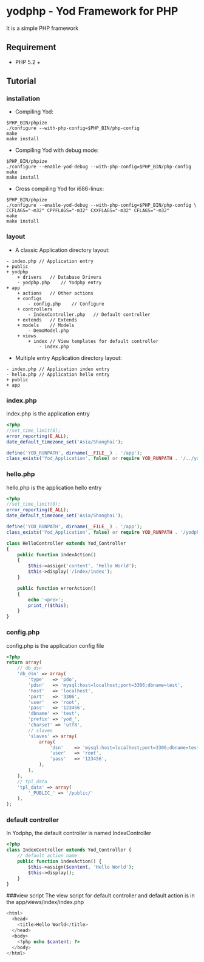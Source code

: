 # yodphp - Yod Framework for PHP

It is a simple PHP framework

## Requirement
- PHP 5.2 +

## Tutorial

### installation
- Compiling Yod:

```
$PHP_BIN/phpize
./configure --with-php-config=$PHP_BIN/php-config
make
make install
```

- Compiling Yod with debug mode:

```
$PHP_BIN/phpize
./configure --enable-yod-debug --with-php-config=$PHP_BIN/php-config
make
make install
```

- Cross compiling Yod for i686-linux:

```
$PHP_BIN/phpize
./configure --enable-yod-debug --with-php-config=$PHP_BIN/php-config \
CCFLAGS="-m32" CPPFLAGS="-m32" CXXFLAGS="-m32" CFLAGS="-m32"
make
make install
```

### layout
- A classic Application directory layout:

```
- index.php	// Application entry
+ public
+ yodphp
	+ drivers	// Database Drivers
	- yodphp.php	// Yodphp entry
+ app
	+ actions	// Other actions
	+ configs
		- config.php	// Configure 
	+ controllers
		- IndexController.php	// Default controller
	+ extends	// Extends
	+ models	// Models
		- DemoModel.php
	+ views
		+ index	// View templates for default controller
			- index.php

```

- Multiple entry Application directory layout:

```
- index.php	// Application index entry
- hello.php	// Application hello entry
+ public
+ app

```

### index.php
index.php is the application entry

```php
<?php
//set_time_limit(0);
error_reporting(E_ALL);
date_default_timezone_set('Asia/Shanghai');

define('YOD_RUNPATH', dirname(__FILE__) . '/app');
class_exists('Yod_Application', false) or require YOD_RUNPATH . '/../yodphp/yodphp.php';

```

### hello.php
hello.php is the application hello entry

```php
<?php
//set_time_limit(0);
error_reporting(E_ALL);
date_default_timezone_set('Asia/Shanghai');

define('YOD_RUNPATH', dirname(__FILE__) . '/app');
class_exists('Yod_Application', false) or require YOD_RUNPATH . '/yodphp.php';

class HelloController extends Yod_Controller
{
	public function indexAction()
	{
		$this->assign('content', 'Hello World');
		$this->display('/index/index');
	}

	public function errorAction()
	{
		echo '<pre>';
		print_r($this);
	}
}

```

### config.php
config.php is the application config file

```php
<?php
return array(
	// db_dsn
	'db_dsn' => array(
		'type'   => 'pdo',
		'pdsn'   => 'mysql:host=localhost;port=3306;dbname=test',
		'host'   => 'localhost',
		'port'   => '3306',
		'user'   => 'root',
		'pass'   => '123456',
		'dbname' => 'test',
		'prefix' => 'yod_',
		'charset' => 'utf8',
		// slaves
		'slaves' => array(
			array(
				'dsn'    => 'mysql:host=localhost;port=3306;dbname=test',
				'user'   => 'root',
				'pass'   => '123456',
			),
		),
	),
	// tpl_data
	'tpl_data' => array(
		'_PUBLIC_' => '/public/'
	),
);

```

### default controller
In Yodphp, the default controller is named IndexController

```php
<?php
class IndexController extends Yod_Controller {
	// default action name
	public function indexAction() {
		$this->assign($content, 'Hello World');
		$this->display();
	}
}

```

###view script
The view script for default controller and default action is in the app/views/index/index.php

```php
<html>
  <head>
    <title>Hello World</title>
  </head>
  <body>
    <?php echo $content; ?>
  </body>
</html>
```
